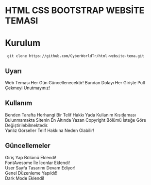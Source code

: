 # HTML CSS BOOTSTRAP WEBSİTE TEMASI

Kurulum
=
     git clone https://github.com/CyberWorldTr/html-website-tema.git

## Uyarı
Web Teması Her Gün Güncellenecektir! Bundan Dolayı Her Girişte Pull Çekmeyi Unutmayınız!

## Kullanım
 Benden Tarafta Herhangi Bir Telif Hakkı Yada Kullanım Kısıtlaması Bulunmamakta Sitenin En Altında Yazan Copyright Bölümü İsteğe Göre Değiştirilebilmektedir. <br>
 Yanlız Görseller Telif Hakkına Neden Olabilir!

## Güncellemeler
Giriş Yap Bölümü Eklendi! <br>
FontAvesome İle İconlar Eklendi! <br>
User Sayfa Tasarımı Devam Ediyor! <br>
Genel Düzenleme Yapıldı!! <br>
Dark Mode Eklendi! <br>

